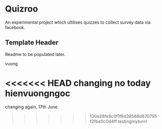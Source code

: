 Quizroo
=======

An experimental project which ultilises quizzes to collect survey data via facebook.

Template Header
---------------

Readme to be populated later.

vuong

<<<<<<< HEAD
changing no today hienvuongngoc
=======
changing again, 17th June.
>>>>>>> 130a28fe9c0f1f8d38568d670795f2fbe0c0d4ff
testingmyturn!